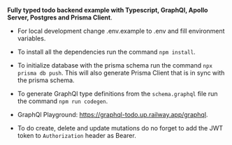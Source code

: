 **Fully typed todo backend example with Typescript, GraphQl, Apollo Server, Postgres and Prisma Client**.

- For local development change .env.example to .env and fill environment variables.

- To install all the dependencies run the command `npm install`.

- To initialize database with the prisma schema run the command `npx prisma db push`. This will also generate Prisma Client that is in sync with the prisma schema.

- To generate GraphQl type definitions from the `schema.graphql` file run the command `npm run codegen`.

- GraphQl Playground: https://graphql-todo.up.railway.app/graphql.

- To do create, delete and update mutations do no forget to add the JWT token to `Authorization` header as Bearer.
